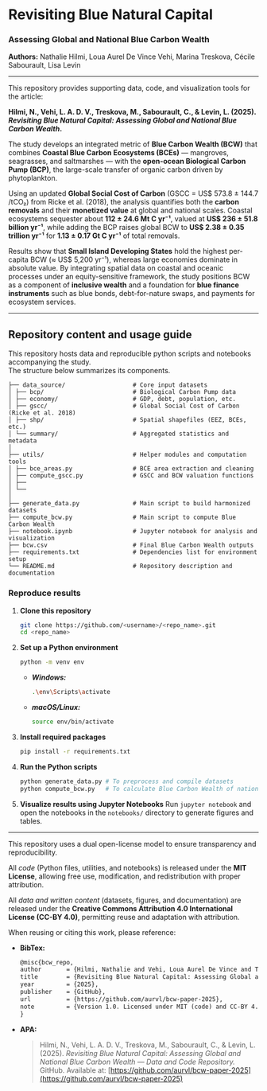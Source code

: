 # Revisiting Blue Natural Capital  
### Assessing Global and National Blue Carbon Wealth  

**Authors:** Nathalie Hilmi, Loua Aurel De Vince Vehi, Marina Treskova, Cécile Sabourault, Lisa Levin  

---

This repository provides supporting data, code, and visualization tools for the article:

**Hilmi, N., Vehi, L. A. D. V., Treskova, M., Sabourault, C., & Levin, L. (2025). _Revisiting Blue Natural Capital: Assessing Global and National Blue Carbon Wealth_.**

The study develops an integrated metric of **Blue Carbon Wealth (BCW)** that combines **Coastal Blue Carbon Ecosystems (BCEs)** — mangroves, seagrasses, and saltmarshes — with the **open-ocean Biological Carbon Pump (BCP)**, the large-scale transfer of organic carbon driven by phytoplankton.

Using an updated **Global Social Cost of Carbon** (GSCC = US$ 573.8 ± 144.7 /tCO₂) from Ricke et al. (2018), the analysis quantifies both the **carbon removals** and their **monetized value** at global and national scales. Coastal ecosystems sequester about **112 ± 24.6 Mt C yr⁻¹**, valued at **US$ 236 ± 51.8 billion yr⁻¹**, while adding the BCP raises global BCW to **US$ 2.38 ± 0.35 trillion yr⁻¹** for **1.13 ± 0.17 Gt C yr⁻¹** of total removals.

Results show that **Small Island Developing States** hold the highest per-capita BCW (≈ US$ 5,200 yr⁻¹), whereas large economies dominate in absolute value. By integrating spatial data on coastal and oceanic processes under an equity-sensitive framework, the study positions BCW as a component of **inclusive wealth** and a foundation for **blue finance instruments** such as blue bonds, debt-for-nature swaps, and payments for ecosystem services.


---

## Repository content and usage guide

This repository hosts data and reproducible python scripts and notebooks accompanying the study.  
The structure below summarizes its components.

```
├── data_source/                   # Core input datasets
│ ├── bcp/                         # Biological Carbon Pump data
│ ├── economy/                     # GDP, debt, population, etc.
│ ├── gscc/                        # Global Social Cost of Carbon (Ricke et al. 2018)
│ ├── shp/                         # Spatial shapefiles (EEZ, BCEs, etc.)
│ └── summary/                     # Aggregated statistics and metadata
│
├── utils/                         # Helper modules and computation tools
│ ├── bce_areas.py                 # BCE area extraction and cleaning
│ ├── compute_gscc.py              # GSCC and BCW valuation functions
│ ├── 
│ └── 
│
├── generate_data.py               # Main script to build harmonized datasets
├── compute_bcw.py                 # Main script to compute Blue Carbon Wealth
├── notebook.ipynb                 # Jupyter notebook for analysis and visualization
├── bcw.csv                        # Final Blue Carbon Wealth outputs
├── requirements.txt               # Dependencies list for environment setup 
└── README.md                      # Repository description and documentation
```

### Reproduce results

1. **Clone this repository**  
    ```bash
    git clone https://github.com/<username>/<repo_name>.git
    cd <repo_name>
    ```
2. **Set up a Python environment**
    ```bash
    python -m venv env
    ```
    - ***Windows:***
        ```bash
        .\env\Scripts\activate
        ```
    - ***macOS/Linux:***
        ```bash
        source env/bin/activate
        ```
3. **Install required packages**
    ```bash
    pip install -r requirements.txt
    ```
4. **Run the Python scripts**
    ```bash
    python generate_data.py # To preprocess and compile datasets
    python compute_bcw.py   # To calculate Blue Carbon Wealth of nations
    ```
5. **Visualize results using Jupyter Notebooks**
    Run `jupyter notebook` and open the notebooks in the `notebooks/` directory to generate figures and tables.

---

This repository uses a dual open-license model to ensure transparency and reproducibility.  

All *code* (Python files, utilities, and notebooks) is released under the **MIT License**, allowing free use, modification, and redistribution with proper attribution.  

All *data and written content* (datasets, figures, and documentation) are released under the **Creative Commons Attribution 4.0 International License (CC-BY 4.0)**, permitting reuse and adaptation with attribution.  

When reusing or citing this work, please reference: 

* **BibTex:**

    ```latex
    @misc{bcw_repo,
    author       = {Hilmi, Nathalie and Vehi, Loua Aurel De Vince and Treskova, Marina and Sabourault, Cécile and Levin, Lisa},
    title        = {Revisiting Blue Natural Capital: Assessing Global and National Blue Carbon Wealth — Data and Code Repository},
    year         = {2025},
    publisher    = {GitHub},
    url          = {https://github.com/aurvl/bcw-paper-2025},
    note         = {Version 1.0. Licensed under MIT (code) and CC-BY 4.0 (data and text)},
    }
    ```

* **APA:**
    > Hilmi, N., Vehi, L. A. D. V., Treskova, M., Sabourault, C., & Levin, L. (2025). *Revisiting Blue Natural Capital: Assessing Global and National Blue Carbon Wealth — Data and Code Repository.* GitHub. Available at: [https://github.com/aurvl/bcw-paper-2025](https://github.com/aurvl/bcw-paper-2025)